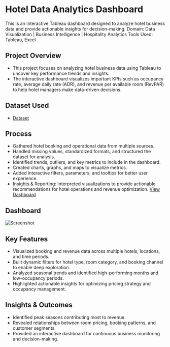 # Hotel Data Analytics Dashboard
This is an interactive Tableau dashboard designed to analyze hotel business data and provide actionable insights for decision-making.
Domain: Data Visualization | Business Intelligence | Hospitality Analytics
Tools Used: Tableau, Excel

## Project Overview
- This project focuses on analyzing hotel business data using Tableau to uncover key performance trends and insights.
- The interactive dashboard visualizes important KPIs such as occupancy rate, average daily rate (ADR), and revenue per available room (RevPAR) to help hotel managers make data-driven decisions.

## Dataset Used
- <a href="https://github.com/Manu-csd40/Hotel_Dashboard/blob/main/hotel_booking.csv">Dataset </a>

## Process
- Gathered hotel booking and operational data from multiple sources.
- Handled missing values, standardized formats, and structured the dataset for analysis.
- Identified trends, outliers, and key metrics to include in the dashboard.
- Created charts, graphs, and maps to visualize metrics.
- Added interactive filters, parameters, and tooltips for better user experience.
- Insights & Reporting: Interpreted visualizations to provide actionable recommendations for hotel operations and revenue optimization.
<a href="https://public.tableau.com/app/profile/mutcherla.manogna.naga.sri/viz/Hoteldata_17481647226060/Dashboard1">View Dashboard </a>

## Dashboard
![Screenshot]("https://github.com/user-attachments/assets/40b9926b-f394-4ad8-92a7-2abfe28a9d6b)


## Key Features
- Visualized booking and revenue data across multiple hotels, locations, and time periods.
- Built dynamic filters for hotel type, room category, and booking channel to enable deep exploration.
- Analyzed seasonal trends and identified high-performing months and low-occupancy periods.
- Highlighted actionable insights for optimizing pricing strategy and occupancy management.

## Insights & Outcomes
- Identified peak seasons contributing most to revenue.
- Revealed relationships between room pricing, booking patterns, and customer segments.
- Provided an interactive dashboard for continuous business monitoring and decision-making.
